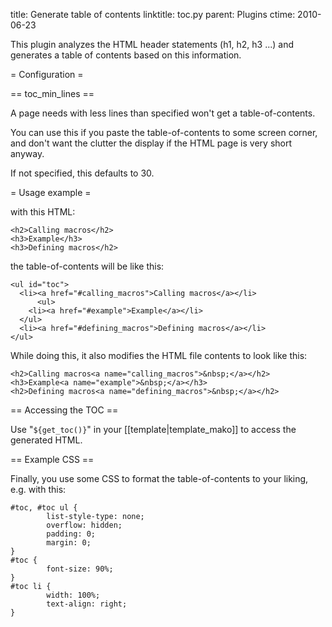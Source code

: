 title: Generate table of contents
linktitle: toc.py
parent: Plugins
ctime: 2010-06-23

This plugin analyzes the HTML header statements (h1, h2, h3 ...) and
generates a table of contents based on this information.

= Configuration =

== toc_min_lines ==

A page needs with less lines than specified won't get a table-of-contents.

You can use this if you paste the table-of-contents to some screen
corner, and don't want the clutter the display if the HTML page is
very short anyway.

If not specified, this defaults to 30.


= Usage example =

with this HTML:

	<h2>Calling macros</h2>
	<h3>Example</h3>
	<h3>Defining macros</h2>

the table-of-contents will be like this:

	<ul id="toc">
	  <li><a href="#calling_macros">Calling macros</a></li>
          <ul>
	    <li><a href="#example">Example</a></li>
	  </ul>
	  <li><a href="#defining_macros">Defining macros</a></li>
	</ul>

While doing this, it also modifies the HTML file contents to look like this:

	<h2>Calling macros<a name="calling_macros">&nbsp;</a></h2>
	<h3>Example<a name="example">&nbsp;</a></h3>
	<h2>Defining macros<a name="defining_macros">&nbsp;</a></h2>

== Accessing the TOC ==

Use "`${get_toc()}`" in your [[template|template_mako]] to access
the generated HTML.


== Example CSS ==

Finally, you use some CSS to format the table-of-contents to your
liking, e.g. with this:

	#toc, #toc ul {
	        list-style-type: none;
	        overflow: hidden;
	        padding: 0;
	        margin: 0;
	}
	#toc {
	        font-size: 90%;
	}
	#toc li {
	        width: 100%;
	        text-align: right;
	}
